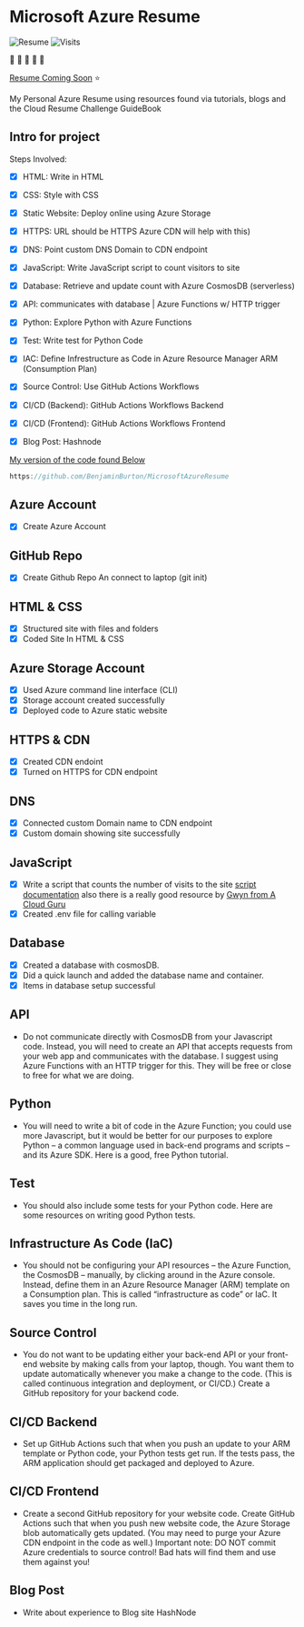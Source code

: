 # Microsoft Azure Resume

![Resume](https://img.shields.io/badge/Resume-UnderConstruction-red) ![Visits](https://img.shields.io/badge/Visits-Currently%20UK-blue)

:wave: :wave: :wave: :wave: :wave:

[Resume Coming Soon](https://www.lavellburton.net/) :star:

My Personal Azure Resume using resources found via tutorials, blogs and the Cloud Resume Challenge GuideBook

## Intro for project

Steps Involved: 
- [x] HTML: Write in HTML 
- [x] CSS: Style with CSS
- [x] Static Website: Deploy online using Azure Storage
- [x] HTTPS: URL should be HTTPS Azure CDN will help with this)
- [x] DNS: Point custom DNS Domain to CDN endpoint
- [x] JavaScript: Write JavaScript script to count visitors to site
- [x] Database: Retrieve and update count with Azure CosmosDB (serverless)
- [x] API: communicates with database | Azure Functions w/ HTTP trigger 
- [x] Python: Explore Python with Azure Functions
- [x] Test: Write test for Python Code 
- [x] IAC: Define Infrestructure as Code in Azure Resource Manager ARM (Consumption Plan)
- [x] Source Control: Use GitHub Actions Workflows
- [x] CI/CD (Backend): GitHub Actions Workflows Backend
- [x] CI/CD (Frontend): GitHub Actions Workflows Frontend
- [x] Blog Post: Hashnode


[My version of the code found Below](https://github.com/BenjaminBurton/MicrosoftAzureResume)
```js
https://github.com/BenjaminBurton/MicrosoftAzureResume

```
## Azure Account
- [x] Create Azure Account

## GitHub Repo
- [x] Create Github Repo An connect to laptop (git init)

## HTML & CSS
- [x] Structured site with files and folders
- [x] Coded Site In HTML & CSS 

## Azure Storage Account 
- [x] Used Azure command line interface (CLI) 
- [x] Storage account created successfully
- [x] Deployed code to Azure static website

## HTTPS & CDN
- [x] Created CDN endoint
- [x] Turned on HTTPS for CDN endpoint

## DNS 
- [x] Connected custom Domain name to CDN endpoint 
- [x] Custom domain showing site successfully

## JavaScript
- [x] Write a script that counts the number of visits to the site [script documentation](https://developer.mozilla.org/en-US/docs/Web/API/Fetch_API/Using_Fetch) also there is a really good resource by [Gwyn from A Cloud Guru](https://youtu.be/ieYrBWmkfno)
- [x] Created .env file for calling variable 
## Database
- [x] Created a database with cosmosDB.  
- [x] Did a quick launch and added the database name and container.
- [x] Items in database setup successful

## API
- Do not communicate directly with CosmosDB from your Javascript code. Instead, you will need to create an API that accepts requests from your web app and communicates with the database. I suggest using Azure Functions with an HTTP trigger for this. They will be free or close to free for what we are doing.

## Python
- You will need to write a bit of code in the Azure Function; you could use more Javascript, but it would be better for our purposes to explore Python – a common language used in back-end programs and scripts – and its Azure SDK. Here is a good, free Python tutorial.

## Test 
- You should also include some tests for your Python code. Here are some resources on writing good Python tests.

## Infrastructure As Code (IaC)
- You should not be configuring your API resources – the Azure Function, the CosmosDB – manually, by clicking around in the Azure console. Instead, define them in an Azure Resource Manager (ARM) template on a Consumption plan. This is called “infrastructure as code” or IaC. It saves you time in the long run.

## Source Control
- You do not want to be updating either your back-end API or your front-end website by making calls from your laptop, though. You want them to update automatically whenever you make a change to the code. (This is called continuous integration and deployment, or CI/CD.) Create a GitHub repository for your backend code.

## CI/CD Backend
- Set up GitHub Actions such that when you push an update to your ARM template or Python code, your Python tests get run. If the tests pass, the ARM application should get packaged and deployed to Azure.

## CI/CD Frontend
- Create a second GitHub repository for your website code. Create GitHub Actions such that when you push new website code, the Azure Storage blob automatically gets updated. (You may need to purge your Azure CDN endpoint in the code as well.) Important note: DO NOT commit Azure credentials to source control! Bad hats will find them and use them against you!

## Blog Post
- Write about experience to Blog site HashNode